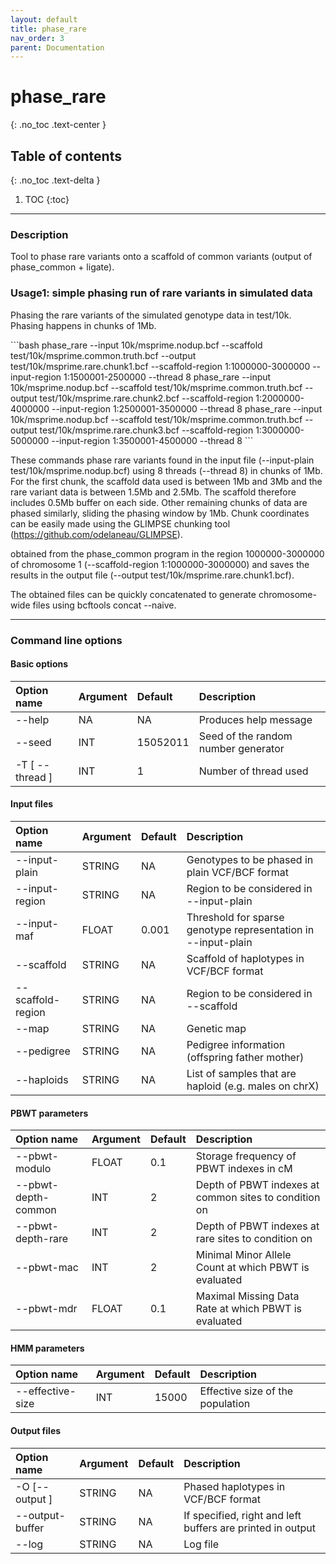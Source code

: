 ```yaml
---
layout: default
title: phase_rare
nav_order: 3
parent: Documentation
---
```

# phase_rare
{: .no_toc .text-center }

## Table of contents
{: .no_toc .text-delta }

1. TOC
{:toc}

---

### Description
Tool to phase rare variants onto a scaffold of common variants (output of phase_common + ligate).

### Usage1: simple phasing run of rare variants in simulated data
Phasing the rare variants of the simulated genotype data in test/10k.
Phasing happens in chunks of 1Mb. 

<div class="code-example" markdown="1">
```bash
phase_rare --input 10k/msprime.nodup.bcf --scaffold test/10k/msprime.common.truth.bcf --output test/10k/msprime.rare.chunk1.bcf --scaffold-region 1:1000000-3000000 --input-region 1:1500001-2500000 --thread 8
phase_rare --input 10k/msprime.nodup.bcf --scaffold test/10k/msprime.common.truth.bcf --output test/10k/msprime.rare.chunk2.bcf --scaffold-region 1:2000000-4000000 --input-region 1:2500001-3500000 --thread 8
phase_rare --input 10k/msprime.nodup.bcf --scaffold test/10k/msprime.common.truth.bcf --output test/10k/msprime.rare.chunk3.bcf --scaffold-region 1:3000000-5000000 --input-region 1:3500001-4500000 --thread 8
```
</div>

These commands phase rare variants found in the input file (\-\-input-plain test/10k/msprime.nodup.bcf) using 8 threads (\-\-thread 8) in chunks of 1Mb.
For the first chunk, the scaffold data used is between 1Mb and 3Mb and the rare variant data is between 1.5Mb and 2.5Mb. The scaffold therefore includes 0.5Mb buffer on each side.
Other remaining chunks of data are phased similarly, sliding the phasing window by 1Mb.
Chunk coordinates can be easily made using the GLIMPSE chunking tool (https://github.com/odelaneau/GLIMPSE).


 obtained from the phase_common program in the region 1000000-3000000 of chromosome 1 (\-\-scaffold-region 1:1000000-3000000) and saves the results in the output file (\-\-output test/10k/msprime.rare.chunk1.bcf).

The obtained files can be quickly concatenated to generate chromosome-wide files using bcftools concat --naive.

---

### Command line options

#### Basic options

| Option name 	       | Argument| Default  | Description |
|:---------------------|:--------|:---------|:-------------------------------------|
| \-\-help             | NA      | NA       | Produces help message |
| \-\-seed             | INT     | 15052011 | Seed of the random number generator  |
| \-T \[ \-\-thread \] | INT     | 1        | Number of thread used|

#### Input files

| Option name 	       | Argument| Default  | Description |
|:---------------------|:--------|:---------|:-------------------------------------|
| \-\-input-plain      | STRING  | NA       | Genotypes to be phased in plain VCF/BCF format |
| \-\-input-region     | STRING  | NA       | Region to be considered in \-\-input-plain |
| \-\-input-maf        | FLOAT   | 0.001    | Threshold for sparse genotype representation in --input-plain |
| \-\-scaffold         | STRING  | NA       | Scaffold of haplotypes in VCF/BCF format  |
| \-\-scaffold-region  | STRING  | NA       | Region to be considered in \-\-scaffold  |
| \-\-map              | STRING  | NA       | Genetic map  |
| \-\-pedigree         | STRING  | NA       | Pedigree information (offspring father mother) |
| \-\-haploids         | STRING  | NA       | List of samples that are haploid (e.g. males on chrX) |


#### PBWT parameters

| Option name 	      | Argument|  Default  | Description |
|:--------------------|:--------|:----------|:-------------------------------------|
| \-\-pbwt-modulo     | FLOAT   | 0.1       | Storage frequency of PBWT indexes in cM |
| \-\-pbwt-depth-common | INT     | 2         | Depth of PBWT indexes at common sites to condition on  |
| \-\-pbwt-depth-rare | INT     | 2         | Depth of PBWT indexes at rare sites to condition on  |
| \-\-pbwt-mac        | INT     | 2         | Minimal Minor Allele Count at which PBWT is evaluated |
| \-\-pbwt-mdr        | FLOAT   | 0.1       | Maximal Missing Data Rate at which PBWT is evaluated |

#### HMM parameters

| Option name 	      | Argument|  Default  | Description |
|:--------------------|:--------|:----------|:-------------------------------------|
| \-\-effective-size  | INT     | 15000     | Effective size of the population |

#### Output files

| Option name 	       | Argument| Default  | Description |
|:---------------------|:--------|:---------|:-------------------------------------|
| \-O \[\-\-output \]  | STRING  | NA       | Phased haplotypes in VCF/BCF format |
| \-\-output-buffer    | STRING  | NA       | If specified, right and left buffers are printed in output |
| \-\-log              | STRING  | NA       | Log file  |
